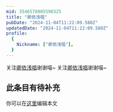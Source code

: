 ```yaml
---
mid: 3546578805590325
title: "卿依浅唱"
pubDate: "2024-11-04T11:22:09.580Z"
updatedDate: "2024-11-04T11:22:09.580Z"
profile:
  {
    Nickname: ["卿依浅唱"],
  }
---
```


关注[卿依浅唱](https://space.bilibili.com/3546578805590325)谢谢喵~ 关注[卿依浅唱](https://space.bilibili.com/3546578805590325)谢谢喵~

## 此条目有待补充
你可以在[这里](https://github.com/Yuhanawa/VTuber.ICU/edit/master/src/content/v/卿依浅唱/index.md)编辑本文
